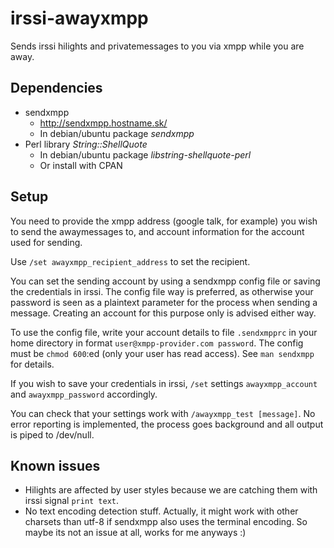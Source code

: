irssi-awayxmpp
==============

Sends irssi hilights and privatemessages to you via xmpp while you are away.

Dependencies
------------

* sendxmpp
  + http://sendxmpp.hostname.sk/
  + In debian/ubuntu package *sendxmpp*
* Perl library *String::ShellQuote*
  + In debian/ubuntu package *libstring-shellquote-perl*
  + Or install with CPAN

Setup
-----

You need to provide the xmpp address (google talk, for example) you wish to send the awaymessages to, and account information for the account used for sending.

Use `/set awayxmpp_recipient_address` to set the recipient.

You can set the sending account by using a sendxmpp config file or saving the credentials in irssi. The config file way is preferred, as otherwise your password is seen as a plaintext parameter for the process when sending a message. Creating an account for this purpose only is advised either way.

To use the config file, write your account details to file `.sendxmpprc` in your home directory in format `user@xmpp-provider.com password`. The config must be `chmod 600`:ed (only your user has read access). See `man sendxmpp` for details.

If you wish to save your credentials in irssi, `/set` settings `awayxmpp_account` and `awayxmpp_password` accordingly.

You can check that your settings work with `/awayxmpp_test [message]`. No error reporting is implemented, the process goes background and all output is piped to /dev/null.

Known issues
------------
* Hilights are affected by user styles because we are catching them with irssi signal `print text`.
* No text encoding detection stuff. Actually, it might work with other charsets than utf-8 if sendxmpp also uses the terminal encoding. So maybe its not an issue at all, works for me anyways :)
